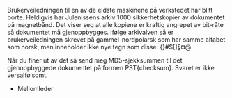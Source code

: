 Brukerveiledningen til en av de eldste maskinene på verkstedet har blitt borte. Heldigvis har Julenissens arkiv 1000 sikkerhetskopier av dokumentet på magnetbånd. Det viser seg at alle kopiene er kraftig angrepet av bit-råte så dokumentet må gjenoppbygges. Ifølge arkivalven så er brukerveiledningen skrevet på gammel-nordpolarsk som har samme alfabet som norsk, men inneholder ikke nye tegn som disse: {}#$[]§¤@

Når du finer ut av det så send meg MD5-sjekksummen til det gjenoppbyggede dokumentet på formen PST{checksum}. Svaret er ikke versalfølsomt.

- Mellomleder
